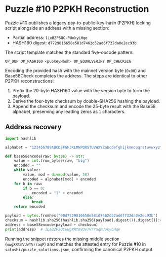 # Puzzle #10 P2PKH Reconstruction

Puzzle #10 publishes a legacy pay-to-public-key-hash (P2PKH) locking script alongside an address with a missing section:

- Partial address: `1LeBZP5QC-PUokyLHqe`
- HASH160 digest: `d7729816650e581d7462d52ad6f732da0e2ec93b`

The script template matches the standard five-opcode pattern:

```
OP_DUP OP_HASH160 <pubKeyHash> OP_EQUALVERIFY OP_CHECKSIG
```

Encoding the provided hash with the mainnet version byte (`0x00`) and Base58Check completes the address.  The steps are identical
 to other P2PKH reconstructions:

1. Prefix the 20-byte HASH160 value with the version byte to form the payload.
2. Derive the four-byte checksum by double-SHA256 hashing the payload.
3. Append the checksum and encode the 25-byte result with the Base58 alphabet, preserving any leading zeros as `1` characters.

## Address recovery

```python
import hashlib

alphabet = "123456789ABCDEFGHJKLMNPQRSTUVWXYZabcdefghijkmnopqrstuvwxyz"

def base58encode(raw: bytes) -> str:
    value = int.from_bytes(raw, "big")
    encoded = ""
    while value:
        value, mod = divmod(value, 58)
        encoded = alphabet[mod] + encoded
    for b in raw:
        if b == 0:
            encoded = "1" + encoded
        else:
            break
    return encoded

payload = bytes.fromhex("00d7729816650e581d7462d52ad6f732da0e2ec93b")
checksum = hashlib.sha256(hashlib.sha256(payload).digest()).digest()[:4]
address = base58encode(payload + checksum)
print(address)  # 1LeBZP5QCwwgXRtmVUvTVrraqPUokyLHqe
```

Running the snippet restores the missing middle section (`wwgXRtmVUvTVrraqP`) and matches the attested entry for Puzzle #10 in
`satoshi/puzzle_solutions.json`, confirming the canonical P2PKH output.
